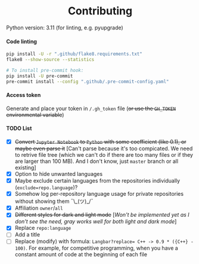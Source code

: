 <h1 align="center">Contributing</h1>

Python version: 3.11 (for linting, e.g. pyupgrade)

#### Code linting
```bash
pip install -U -r ".github/flake8.requirements.txt"
flake8 --show-source --statistics

# To install pre-commit hook:
pip install -U pre-commit
pre-commit install --config ".github/.pre-commit-config.yaml"
```

#### Access token
Generate and place your token in `/.gh_token` file (~~or use the `GH_TOKEN` environmental variable~~)

#### TODO List
- [x] ~~Convert `Jupyter Notebook` to `Python` with some coefficient (like 0.1), or maybe even parse it~~ \[Can't parse because it's too compicated.
We need to retrive file tree (which we can't do if there are too many files or if they are larger than 100 MB). And I don't know, just `master` branch or all existing\]
- [x] Option to hide unwanted languages
- [x] Maybe exclude certain languages from the repositories individually (`exclude=repo.language`)?
- [x] Somehow log per-repository language usage for private repositories without showing them ¯\\\_(ツ)\_/¯
- [x] Affiliation `owner`/`all`
- [x] ~~Different styles for dark and light mode~~ \[*Won't be implemented yet as I don't see the need, gray works well for both light and dark mode*\]
- [x] Replace `repo:language`
- [ ] Add a title
- [ ] Replace (modify) with formula: `Langbar?replace= C++ -> 0.9 * ({C++} - 100)`. For example, for competitive programming, when you have a constant amount of code at the beginning of each file
